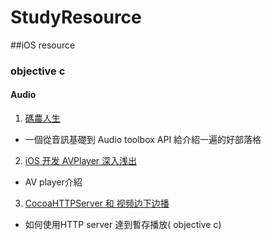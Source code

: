 # StudyResource

##iOS resource

### objective c

#### Audio 

1. [碼農人生](http://msching.github.io/blog/categories/ios-audio/)
 - 一個從音訊基礎到 Audio toolbox API 給介紹一遍的好部落格
2. [iOS 开发 AVPlayer 深入浅出](http://www.jianshu.com/p/5016b72c52bd)
 - AV player介紹
3. [CocoaHTTPServer 和 视频边下边播](http://www.jianshu.com/p/962c65c7fc5a)
 - 如何使用HTTP server 達到暫存播放( objective c)
